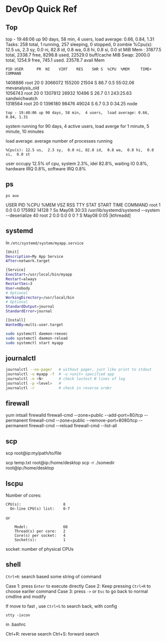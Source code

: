 # DevOp Quick Ref

## Top

top - 19:48:06 up 90 days, 58 min,  4 users,  load average: 0.66, 0.84, 1.31
Tasks: 258 total,   1 running, 257 sleeping,   0 stopped,   0 zombie
%Cpu(s): 12.5 us,  2.3 sy,  0.0 ni, 82.8 id,  0.8 wa,  0.8 hi,  0.8 si,  0.0 st
MiB Mem :  31877.5 total,   2338.7 free,   8298.8 used,  22529.0 buff/cache
MiB Swap:   2000.0 total,   1254.9 free,    745.1 used.  23578.7 avail Mem 

    PID USER      PR  NI    VIRT    RES    SHR S  %CPU  %MEM     TIME+ COMMAND                                                      
1408886 root      20   0 3066072 155200  21504 S  86.7   0.5  55:02.06 mevanalysis_old                                              
1056743 root      20   0 1307812  26932  10496 S  26.7   0.1 243:25.63 sandwichwatch                                                
1318564 root      20   0 1396180  98476  49024 S   6.7   0.3   0:34.25 node


```
top - 19:48:06 up 90 days, 58 min,  4 users,  load average: 0.66, 0.84, 1.31
```
system running for 90 days, 4 active users, load averge for 1 minute, 5 minute, 10 minutes

load average: average number of processes running


```
%Cpu(s): 12.5 us,  2.3 sy,  0.0 ni, 82.8 id,  0.8 wa,  0.8 hi,  0.8 si,  0.0 st
```
user occupy 12.5% of cpu, system 2.3%, idel 82.8%, waiting IO 0.8%, hardware IRQ 0.8%, software IRQ 0.8%


## ps

```
ps aux
```
USER         PID %CPU %MEM    VSZ   RSS TTY      STAT START   TIME COMMAND
root           1  0.0  0.0 175992 14128 ?        Ss   May08  30:33 /usr/lib/systemd/systemd --system --deserialize 40
root           2  0.0  0.0      0     0 ?        S    May08   0:05 [kthreadd]

## systemd

In `/etc/systemd/system/myapp.service`
```bash
[Unit]
Description=My App Service
After=network.target

[Service]
ExecStart=/usr/local/bin/myapp
Restart=always
RestartSec=3
User=nobody
# Optional
WorkingDirectory=/usr/local/bin
# Optional
StandardOutput=journal
StandardError=journal

[Install]
WantedBy=multi-user.target
```
```bash
sudo systemctl daemon-reexec
sudo systemctl daemon-reload
sudo systemctl start myapp
```

## journalctl

```bash
journalctl --no-pager   # without pager, just like print to stdout
journalctl -u myapp -f  # -u <unit> specified app
journalctl -n <N>       # check lastest N lines of log
journalctl -p <level>   # 
journalctl -r           # check in reverse order
```

## firewall

yum intsall firewalld
firewall-cmd --zone=public --add-port=80/tcp --permanent
firewall-cmd --zone=public --remove-port=8080/tcp --permanent
firewall-cmd --reload
firewall-cmd --list-all

## scp

scp <src> <dst>
root@ip:my/path/to/file

scp temp.txt root@ip:/home/desktop
scp -r ./somedir root@ip:/home/desktop

## lscpu


Number of cores: 
```
CPU(s):                   8
  On-line CPU(s) list:    0-7
```
or 
```
    Model:                60
    Thread(s) per core:   2
    Core(s) per socket:   4
    Socket(s):            1

```
socket: number of physical CPUs




## shell

`Ctrl+R`: search based some string of command

Case 1: press `Enter` to execute directly
Case 2: Keep pressing `Ctrl+R` to choose eariler command 
Case 3: press `->` or `Esc` to go back to normal cmdline and modify

If move to fast , use `Ctrl+S` to search back, with config
```
stty -ixcon
```
in .bashrc

Ctrl+R: reverse search
Ctrl+S: forward search






